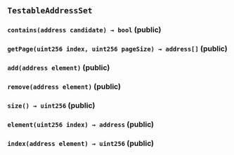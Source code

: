 ## `TestableAddressSet`

### `contains(address candidate) → bool` (public)

### `getPage(uint256 index, uint256 pageSize) → address[]` (public)

### `add(address element)` (public)

### `remove(address element)` (public)

### `size() → uint256` (public)

### `element(uint256 index) → address` (public)

### `index(address element) → uint256` (public)
